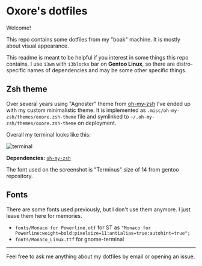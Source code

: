 # Oxore's dotfiles

Welcome!

This repo contains some dotfiles from my "boak" machine. It is mostly about visual appearance.

This readme is meant to be helpful if you interest in some things this repo contains.
I use `i3wm` with `i3blocks` bar on **Gentoo Linux**, so there are distro-specific names of dependencies and may be some other specific things.

## Zsh theme

Over several years using "Agnoster" theme from [oh-my-zsh](https://github.com/robbyrussell/oh-my-zsh) I've ended up with my custom minimalistic theme. It is implemented as `.misc/oh-my-zsh/themes/oxore.zsh-theme` file and symlinked to `~/.oh-my-zsh/themes/oxore.zsh-theme` on deployment.

Overall my terminal looks like this:

![terminal](https://i.imgur.com/Ln0qwOU.png "Teminal look screenshot")

**Dependencies:**
[`oh-my-zsh`](https://github.com/robbyrussell/oh-my-zsh)

The font used on the screenshot is "Terminus" size of 14 from gentoo repository.

## Fonts

There are some fonts used previously, but I don't use them anymore.
I just leave them here for memories.

- `fonts/Monaco for Powerline.otf` for ST as `"Monaco for Powerline:weight=bold:pixelsize=11:antialias=true:autohint=true";`
- `fonts/Monaco_Linux.ttf` for gnome-terminal

___

Feel free to ask me anything about my dotfiles by email or opening an issue.
